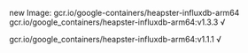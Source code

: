 new Image: gcr.io/google-containers/heapster-influxdb-arm64
gcr.io/google_containers/heapster-influxdb-arm64:v1.3.3 √

gcr.io/google_containers/heapster-influxdb-arm64:v1.1.1 √

